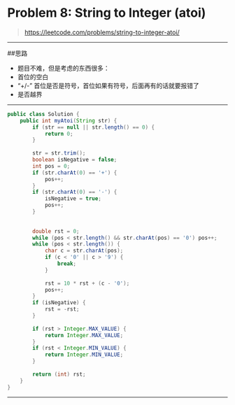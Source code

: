 # Problem 8: String to Integer (atoi)


> https://leetcode.com/problems/string-to-integer-atoi/

----------------------
##思路
* 题目不难，但是考虑的东西很多：
* 首位的空白
* “+/-” 首位是否是符号，首位如果有符号，后面再有的话就要报错了
* 是否越界

-------------------
```java
public class Solution {
    public int myAtoi(String str) {
        if (str == null || str.length() == 0) {
            return 0;
        }
        
        str = str.trim();
        boolean isNegative = false;
        int pos = 0;
        if (str.charAt(0) == '+') {
            pos++;
        }
        if (str.charAt(0) == '-') {
            isNegative = true;
            pos++;
        }
        
            
        double rst = 0;
        while (pos < str.length() && str.charAt(pos) == '0') pos++;
        while (pos < str.length()) {
            char c = str.charAt(pos);
            if (c < '0' || c > '9') {
                break;
            }
            
            rst = 10 * rst + (c - '0'); 
            pos++;
        }
        if (isNegative) {
            rst = -rst;
        }
        
        if (rst > Integer.MAX_VALUE) {
            return Integer.MAX_VALUE;
        }
        if (rst < Integer.MIN_VALUE) {
            return Integer.MIN_VALUE;
        }
        
        return (int) rst;
    }
}
```
---------





















